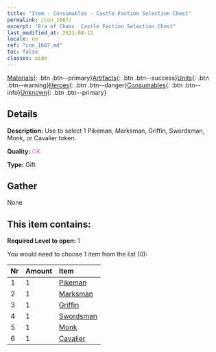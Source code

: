 ```yaml
---
title: "Item - Consumables - Castle Faction Selection Chest"
permalink: /con_1667/
excerpt: "Era of Chaos  Castle Faction Selection Chest"
last_modified_at: 2021-04-12
locale: en
ref: "con_1667.md"
toc: false
classes: wide
---
```

 [Materials](/Items/){: .btn .btn--primary}[Artifacts](/Items/Artifacts/){: .btn .btn--success}[Units](/Items/Units/){: .btn .btn--warning}[Heroes](/Items/Heroes/){: .btn .btn--danger}[Consumables](/Items/Consumables/){: .btn .btn--info}[Unknown](/Items/Unknown/){: .btn .btn--primary}

## Details
 **Description:** Use to select 1 Pikeman, Marksman, Griffin, Swordsman, Monk, or Cavalier token.

 **Quality:** <span style="color: #DA70D6">OK</span>

 **Type:** Gift

## Gather

  None

## This item contains:

 **Required Level to open:** 1

 You would need to choose 1 item from the list (0):

  | Nr | Amount |     Item    |
  |:---|:-------|:------------|
  | 1 | 1 | [Pikeman](/Items/unt_190/) | 
  | 2 | 1 | [Marksman](/Items/unt_191/) | 
  | 3 | 1 | [Griffin](/Items/unt_192/) | 
  | 4 | 1 | [Swordsman](/Items/unt_193/) | 
  | 5 | 1 | [Monk](/Items/unt_194/) | 
  | 6 | 1 | [Cavalier ](/Items/unt_195/) | 
